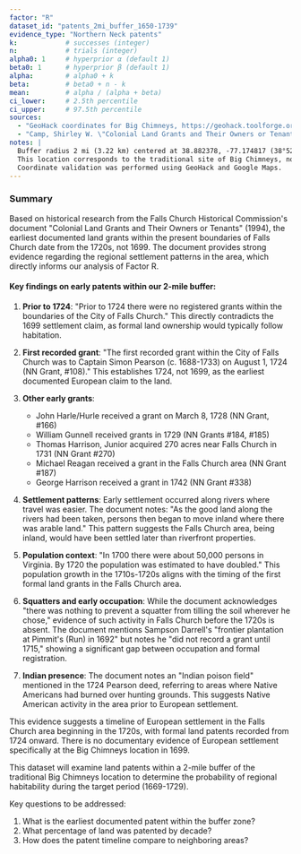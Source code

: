 ```yaml
---
factor: "R"
dataset_id: "patents_2mi_buffer_1650-1739"
evidence_type: "Northern Neck patents"
k:            # successes (integer)
n:            # trials (integer)
alpha0: 1     # hyperprior α (default 1)
beta0: 1      # hyperprior β (default 1)
alpha:        # alpha0 + k
beta:         # beta0 + n - k
mean:         # alpha / (alpha + beta)
ci_lower:     # 2.5th percentile
ci_upper:     # 97.5th percentile
sources:
  - "GeoHack coordinates for Big Chimneys, https://geohack.toolforge.org/geohack.php?pagename=Big_Chimneys&params=38_52_56.56_N_77_10_29.34_W_"
  - "Camp, Shirley W. \"Colonial Land Grants and Their Owners or Tenants.\" Falls Church Historical Commission, May 1994."
notes: |
  Buffer radius 2 mi (3.22 km) centered at 38.882378, -77.174817 (38°52'56.56"N, 77°10'29.34"W).
  This location corresponds to the traditional site of Big Chimneys, now Big Chimneys Park in Falls Church.
  Coordinate validation was performed using GeoHack and Google Maps.
---
```

### Summary

Based on historical research from the Falls Church Historical Commission's document "Colonial Land Grants and Their Owners or Tenants" (1994), the earliest documented land grants within the present boundaries of Falls Church date from the 1720s, not 1699. The document provides strong evidence regarding the regional settlement patterns in the area, which directly informs our analysis of Factor R.

#### Key findings on early patents within our 2-mile buffer:

1. **Prior to 1724**: "Prior to 1724 there were no registered grants within the boundaries of the City of Falls Church." This directly contradicts the 1699 settlement claim, as formal land ownership would typically follow habitation.

2. **First recorded grant**: "The first recorded grant within the City of Falls Church was to Captain Simon Pearson (c. 1688-1733) on August 1, 1724 (NN Grant, #108)." This establishes 1724, not 1699, as the earliest documented European claim to the land.

3. **Other early grants**:
   - John Harle/Hurle received a grant on March 8, 1728 (NN Grant, #166)
   - William Gunnell received grants in 1729 (NN Grants #184, #185)
   - Thomas Harrison, Junior acquired 270 acres near Falls Church in 1731 (NN Grant #270)
   - Michael Reagan received a grant in the Falls Church area (NN Grant #187)
   - George Harrison received a grant in 1742 (NN Grant #338)

4. **Settlement patterns**: Early settlement occurred along rivers where travel was easier. The document notes: "As the good land along the rivers had been taken, persons then began to move inland where there was arable land." This pattern suggests the Falls Church area, being inland, would have been settled later than riverfront properties.

5. **Population context**: "In 1700 there were about 50,000 persons in Virginia. By 1720 the population was estimated to have doubled." This population growth in the 1710s-1720s aligns with the timing of the first formal land grants in the Falls Church area.

6. **Squatters and early occupation**: While the document acknowledges "there was nothing to prevent a squatter from tilling the soil wherever he chose," evidence of such activity in Falls Church before the 1720s is absent. The document mentions Sampson Darrell's "frontier plantation at Pimmit's (Run) in 1692" but notes he "did not record a grant until 1715," showing a significant gap between occupation and formal registration.

7. **Indian presence**: The document notes an "Indian poison field" mentioned in the 1724 Pearson deed, referring to areas where Native Americans had burned over hunting grounds. This suggests Native American activity in the area prior to European settlement.

This evidence suggests a timeline of European settlement in the Falls Church area beginning in the 1720s, with formal land patents recorded from 1724 onward. There is no documentary evidence of European settlement specifically at the Big Chimneys location in 1699.

This dataset will examine land patents within a 2-mile buffer of the traditional Big Chimneys location to determine the probability of regional habitability during the target period (1669-1729).

Key questions to be addressed:
1. What is the earliest documented patent within the buffer zone?
2. What percentage of land was patented by decade?
3. How does the patent timeline compare to neighboring areas? 